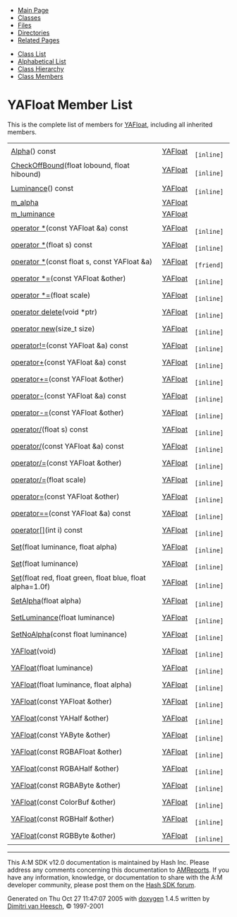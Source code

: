 <div class="tabs">

- [Main Page](index.md)
- <span id="current">[Classes](annotated.md)</span>
- [Files](files.md)
- [Directories](dirs.md)
- [Related Pages](pages.md)

</div>

<div class="tabs">

- [Class List](annotated.md)
- [Alphabetical List](classes.md)
- [Class Hierarchy](hierarchy.md)
- [Class Members](functions.md)

</div>

# YAFloat Member List

This is the complete list of members for <a href="classYAFloat.md" class="el">YAFloat</a>, including all inherited members.

|  |  |  |
|----|----|----|
| <a href="classYAFloat.md#0333130ffc9187bb3ed905eb61d99832" class="el">Alpha</a>() const | <a href="classYAFloat.md" class="el">YAFloat</a> | ` [inline]` |
| <a href="classYAFloat.md#774af4359d10952f3403a874a91b01f7" class="el">CheckOffBound</a>(float lobound, float hibound) | <a href="classYAFloat.md" class="el">YAFloat</a> | ` [inline]` |
| <a href="classYAFloat.md#c51367eb7743b6262c9bc2469cb3b543" class="el">Luminance</a>() const | <a href="classYAFloat.md" class="el">YAFloat</a> | ` [inline]` |
| <a href="classYAFloat.md#4886e6e79852ef5dfb91866eb6d07501" class="el">m_alpha</a> | <a href="classYAFloat.md" class="el">YAFloat</a> |  |
| <a href="classYAFloat.md#d3347f3949a75477be933f7f46102b97" class="el">m_luminance</a> | <a href="classYAFloat.md" class="el">YAFloat</a> |  |
| <a href="classYAFloat.md#6052fb2792ef0aae7b839bbd06d41634" class="el">operator *</a>(const YAFloat &a) const | <a href="classYAFloat.md" class="el">YAFloat</a> | ` [inline]` |
| <a href="classYAFloat.md#ab251d56c3e469072bbcfe45d6ad0ac7" class="el">operator *</a>(float s) const | <a href="classYAFloat.md" class="el">YAFloat</a> | ` [inline]` |
| <a href="classYAFloat.md#d6a25917fd913ac09f7ce503e3f526c4" class="el">operator *</a>(const float s, const YAFloat &a) | <a href="classYAFloat.md" class="el">YAFloat</a> | ` [friend]` |
| <a href="classYAFloat.md#1b7d1e41b2b6fe969fc731e681a18218" class="el">operator *=</a>(const YAFloat &other) | <a href="classYAFloat.md" class="el">YAFloat</a> | ` [inline]` |
| <a href="classYAFloat.md#6a8edc774a17f9660cdd36917a5b0fce" class="el">operator *=</a>(float scale) | <a href="classYAFloat.md" class="el">YAFloat</a> | ` [inline]` |
| <a href="classYAFloat.md#b2a90b0840ba0f087728d89d27353935" class="el">operator delete</a>(void \*ptr) | <a href="classYAFloat.md" class="el">YAFloat</a> | ` [inline]` |
| <a href="classYAFloat.md#650118fc0cd96c1cd00cb1243c5e3358" class="el">operator new</a>(size_t size) | <a href="classYAFloat.md" class="el">YAFloat</a> | ` [inline]` |
| <a href="classYAFloat.md#2c398a915d839763a8c09ec75c62dd38" class="el">operator!=</a>(const YAFloat &a) const | <a href="classYAFloat.md" class="el">YAFloat</a> | ` [inline]` |
| <a href="classYAFloat.md#04b567fef2dbb9db41b5e53fee6b54b3" class="el">operator+</a>(const YAFloat &a) const | <a href="classYAFloat.md" class="el">YAFloat</a> | ` [inline]` |
| <a href="classYAFloat.md#6a770962fe37bb9e0fb0626849f03fff" class="el">operator+=</a>(const YAFloat &other) | <a href="classYAFloat.md" class="el">YAFloat</a> | ` [inline]` |
| <a href="classYAFloat.md#ec26bd22253172135fa3f4faebec000b" class="el">operator-</a>(const YAFloat &a) const | <a href="classYAFloat.md" class="el">YAFloat</a> | ` [inline]` |
| <a href="classYAFloat.md#f520b9389ab4d494f201dc8cf19913ca" class="el">operator-=</a>(const YAFloat &other) | <a href="classYAFloat.md" class="el">YAFloat</a> | ` [inline]` |
| <a href="classYAFloat.md#8065ae7d73190317054dd66edd2cccd3" class="el">operator/</a>(float s) const | <a href="classYAFloat.md" class="el">YAFloat</a> | ` [inline]` |
| <a href="classYAFloat.md#a4cce05b8beaa248dff266d55264167d" class="el">operator/</a>(const YAFloat &a) const | <a href="classYAFloat.md" class="el">YAFloat</a> | ` [inline]` |
| <a href="classYAFloat.md#e3dbc4ad4b3f0bb3d8c4bd08bba8933b" class="el">operator/=</a>(const YAFloat &other) | <a href="classYAFloat.md" class="el">YAFloat</a> | ` [inline]` |
| <a href="classYAFloat.md#01d21feb03dac6c94b1881b66b697016" class="el">operator/=</a>(float scale) | <a href="classYAFloat.md" class="el">YAFloat</a> | ` [inline]` |
| <a href="classYAFloat.md#de5e5422559d012f57c8edd228d188c9" class="el">operator=</a>(const YAFloat &other) | <a href="classYAFloat.md" class="el">YAFloat</a> | ` [inline]` |
| <a href="classYAFloat.md#16dc7677e465231ec1fea0e40be47faf" class="el">operator==</a>(const YAFloat &a) const | <a href="classYAFloat.md" class="el">YAFloat</a> | ` [inline]` |
| <a href="classYAFloat.md#56bd1e633f412f07706e05b60f9eb2bc" class="el">operator[]</a>(int i) const | <a href="classYAFloat.md" class="el">YAFloat</a> | ` [inline]` |
| <a href="classYAFloat.md#673293ab7a60817e8df93bc0cd77f359" class="el">Set</a>(float luminance, float alpha) | <a href="classYAFloat.md" class="el">YAFloat</a> | ` [inline]` |
| <a href="classYAFloat.md#a8a56ac81dc16b97d964b45c8ebb8876" class="el">Set</a>(float luminance) | <a href="classYAFloat.md" class="el">YAFloat</a> | ` [inline]` |
| <a href="classYAFloat.md#91c9045ba49b1be964badcff3baf6553" class="el">Set</a>(float red, float green, float blue, float alpha=1.0f) | <a href="classYAFloat.md" class="el">YAFloat</a> | ` [inline]` |
| <a href="classYAFloat.md#5b5bfe2e98bd6f24a75006d5c0aa6465" class="el">SetAlpha</a>(float alpha) | <a href="classYAFloat.md" class="el">YAFloat</a> | ` [inline]` |
| <a href="classYAFloat.md#c734fbaf14c6786b5f67bc89fce22b8b" class="el">SetLuminance</a>(float luminance) | <a href="classYAFloat.md" class="el">YAFloat</a> | ` [inline]` |
| <a href="classYAFloat.md#db38b9202947ac88df307015094a9700" class="el">SetNoAlpha</a>(const float luminance) | <a href="classYAFloat.md" class="el">YAFloat</a> | ` [inline]` |
| <a href="classYAFloat.md#a54c8b6e7e9e7568ee0ea2fed11b612c" class="el">YAFloat</a>(void) | <a href="classYAFloat.md" class="el">YAFloat</a> | ` [inline]` |
| <a href="classYAFloat.md#91768473020c4e325df41dd8524e542c" class="el">YAFloat</a>(float luminance) | <a href="classYAFloat.md" class="el">YAFloat</a> | ` [inline]` |
| <a href="classYAFloat.md#a34a7e56d2cec95f67ae1ef7f669cb71" class="el">YAFloat</a>(float luminance, float alpha) | <a href="classYAFloat.md" class="el">YAFloat</a> | ` [inline]` |
| <a href="classYAFloat.md#a83b4e528227916848b4a3cc85577bcd" class="el">YAFloat</a>(const YAFloat &other) | <a href="classYAFloat.md" class="el">YAFloat</a> | ` [inline]` |
| <a href="classYAFloat.md#d0a818d1423b4d9dd83cecda172a7d93" class="el">YAFloat</a>(const YAHalf &other) | <a href="classYAFloat.md" class="el">YAFloat</a> | ` [inline]` |
| <a href="classYAFloat.md#f9d29569e2416e39ca93f79617c45ec0" class="el">YAFloat</a>(const YAByte &other) | <a href="classYAFloat.md" class="el">YAFloat</a> | ` [inline]` |
| <a href="classYAFloat.md#90efee8ed9a71e2aa889395789644a87" class="el">YAFloat</a>(const RGBAFloat &other) | <a href="classYAFloat.md" class="el">YAFloat</a> | ` [inline]` |
| <a href="classYAFloat.md#f8a63bcd92abac3aba4f107309257f38" class="el">YAFloat</a>(const RGBAHalf &other) | <a href="classYAFloat.md" class="el">YAFloat</a> | ` [inline]` |
| <a href="classYAFloat.md#eace4fd4c8dd6ebd5efed7e19b8fa49e" class="el">YAFloat</a>(const RGBAByte &other) | <a href="classYAFloat.md" class="el">YAFloat</a> | ` [inline]` |
| <a href="classYAFloat.md#61ce5b420128b282e78b183a6d4bf782" class="el">YAFloat</a>(const ColorBuf &other) | <a href="classYAFloat.md" class="el">YAFloat</a> | ` [inline]` |
| <a href="classYAFloat.md#aabfb38a383728a00d000369cfb72a78" class="el">YAFloat</a>(const RGBHalf &other) | <a href="classYAFloat.md" class="el">YAFloat</a> | ` [inline]` |
| <a href="classYAFloat.md#a74b1749320c1ad116594f59e48f1aaa" class="el">YAFloat</a>(const RGBByte &other) | <a href="classYAFloat.md" class="el">YAFloat</a> | ` [inline]` |

------------------------------------------------------------------------

<span class="small">This A:M SDK v12.0 documentation is maintained by Hash Inc. Please address any comments concerning this documentation to [AMReports](http://www.hash.com/reports). If you have any information, knowledge, or documentation to share with the A:M developer community, please post them on the [Hash SDK forum](http://www.hash.com/forums/index.php?showforum=11).</span>

Generated on Thu Oct 27 11:47:07 2005 with [<span class="image placeholder" original-image-src="doxygen.png" original-image-title="" height="45" width="100" align="middle" border="0">doxygen</span>](http://www.doxygen.org/index.html) 1.4.5 written by [Dimitri van Heesch](mailto:dimitri@stack.nl), © 1997-2001
